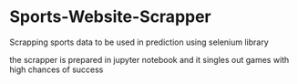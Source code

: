 # Sports-Website-Scrapper
Scrapping sports data to be used in prediction using selenium library

the scrapper is prepared in jupyter notebook and it singles out games with high chances of success
